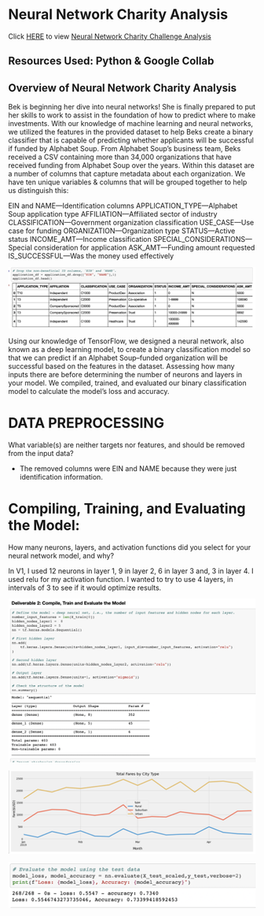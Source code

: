 # Neural Network Charity Analysis

Click [HERE](https://github.com/stackanna/Neural_Network_Charity_Analysis/blob/f0d8455e9a2df45395834cab108da729d357b287/AlphabetSoupCharity.ipynb) to view [Neural Network Charity Challenge Analysis](https://github.com/stackanna/Neural_Network_Charity_Analysis/blob/f0d8455e9a2df45395834cab108da729d357b287/AlphabetSoupCharity.ipynb)

## Resources Used: Python & Google Collab

## Overview of Neural Network Charity Analysis

Bek is beginning her dive into neural networks! She is finally prepared to put her skills to work to assist in the foundation of how to predict where to make investments. With our knowledge of machine learning and neural networks, we utilized the features in the provided dataset to help Beks create a binary classifier that is capable of predicting whether applicants will be successful if funded by Alphabet Soup. From Alphabet Soup’s business team, Beks received a CSV containing more than 34,000 organizations that have received funding from Alphabet Soup over the years. Within this dataset are a number of columns that capture metadata about each organization. We have ten unique variables & columns that will be grouped together to help us distinguish this:

EIN and NAME—Identification columns
APPLICATION_TYPE—Alphabet Soup application type
AFFILIATION—Affiliated sector of industry
CLASSIFICATION—Government organization classification
USE_CASE—Use case for funding
ORGANIZATION—Organization type
STATUS—Active status
INCOME_AMT—Income classification
SPECIAL_CONSIDERATIONS—Special consideration for application
ASK_AMT—Funding amount requested
IS_SUCCESSFUL—Was the money used effectively


![alt text](https://github.com/stackanna/Neural_Network_Charity_Analysis/blob/21e9802272a0e7cc00f1160ea6c4a1b88d039b07/Screen%20Shot%202021-07-25%20at%209.12.53%20PM.png)

Using our knowledge of TensorFlow, we designed a neural network, also known as a deep learning model, to create a binary classification model so that we can predict if an Alphabet Soup–funded organization will be successful based on the features in the dataset. Assessing how many inputs there are before determining the number of neurons and layers in your model. We compiled, trained, and evaluated our binary classification model to calculate the model’s loss and accuracy.

# DATA PREPROCESSING

What variable(s) are neither targets nor features, and should be removed from the input data?
- The removed columns were EIN and NAME because they were just identification information.

# Compiling, Training, and Evaluating the Model:

How many neurons, layers, and activation functions did you select for your neural network model, and why?

In V1, I used 12 neurons in layer 1, 9 in layer 2, 6 in layer 3 and, 3 in layer 4. I used relu for my activation function. I wanted to try to use 4 layers, in intervals of 3 to see if it would optimize results. 

![alt text](https://github.com/stackanna/Neural_Network_Charity_Analysis/blob/283c7b0961224037a96aa815942bcdb5f7364d3e/Screen%20Shot%202021-07-25%20at%209.57.01%20PM.png)

![alt text](https://github.com/stackanna/PyBer_Analysis/blob/d38b6e37a911ddb150e9e217017f16398bc38f77/Analysis/PyBer_Fare_Summary.png)

![alt text](https://github.com/stackanna/Neural_Network_Charity_Analysis/blob/21e9802272a0e7cc00f1160ea6c4a1b88d039b07/Screen%20Shot%202021-07-25%20at%209.15.22%20PM.png)
